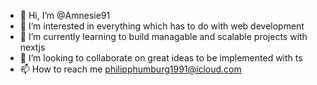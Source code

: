 - 👋 Hi, I’m @Amnesie91
- 👀 I’m interested in everything which has to do with web development
- 🌱 I’m currently learning to build managable and scalable projects with nextjs
- 💞️ I’m looking to collaborate on great ideas to be implemented with ts
- 📫 How to reach me philipphumburg1991@icloud.com

<!---
Amnesie91/Amnesie91 is a ✨ special ✨ repository because its `README.md` (this file) appears on your GitHub profile.
You can click the Preview link to take a look at your changes.
--->
